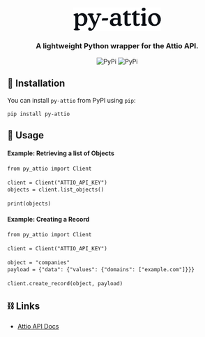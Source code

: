 <h3 align="center">
  <img src="https://raw.githubusercontent.com/benjaminhawn/py-attio/refs/heads/main/assets/py-attio.svg" width="40%">
  <br><br>
  A lightweight Python wrapper for the Attio API.
</h3>


<div align="center">
  <a
    href="https://pypi.org/project/py-attio/"
    target="_blank"
    style="text-decoration:none;"
  >
    <img alt="PyPi" src="https://img.shields.io/pypi/v/py-attio?color=blue" /></a> <!-- here to prevent underscore -->
  <a
    href="https://github.com/benjaminhawn/py-attio/blob/main/LICENSE"
    target="_blank"
    style="text-decoration:none;"
  >
    <img alt="PyPi" src="https://img.shields.io/badge/license-MIT-blue?color=crimson" /></a> <!-- here to prevent underscore -->
</div>


🚀 Installation
---------------
You can install `py-attio` from PyPI using `pip`:

    pip install py-attio


🔧 Usage
--------
#### Example: Retrieving a list of Objects
```
from py_attio import Client

client = Client("ATTIO_API_KEY")
objects = client.list_objects()

print(objects)
```

#### Example: Creating a Record
```
from py_attio import Client

client = Client("ATTIO_API_KEY")

object = "companies"
payload = {"data": {"values": {"domains": ["example.com"]}}}

client.create_record(object, payload)
```

⛓ Links
-------
- [Attio API Docs](https://docs.attio.com/rest-api/overview)
